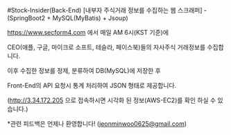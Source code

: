 #Stock-Insider(Back-End)
[내부자 주식거래 정보를 수집하는 웹 스크래퍼] - (SpringBoot2 + MySQL(MyBatis) + Jsoup)

https://www.secform4.com 에서 매일 AM 6시(KST 기준)에

CEO(애플, 구글, 마이크로 소프트, 테슬라, 페이스북)들의 자사주식 거래정보를 수집합니다.

이후 수집한 정보를 정제, 분류하여 DB(MySQL)에 저장한 후

Front-End의 API 요청시 통계 처리하여 JSON 형태로 제공합니다.

(http://3.34.172.205 으로 접속하시면 시각화 된 정보(AWS-EC2)를 확인 하실 수 있습니다.)

*관련 피드백은 언제나 환영합니다! (jeonminwoo0625@gmail.com)
